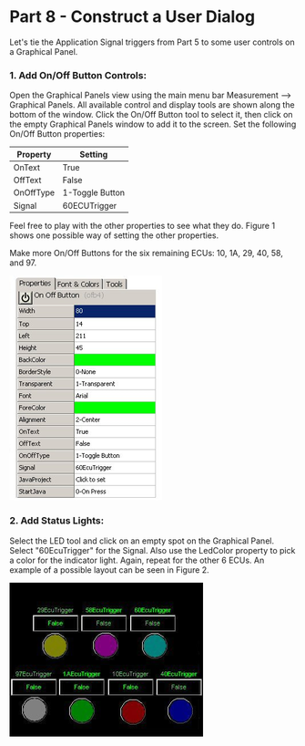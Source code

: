 # Part 8 - Construct a User Dialog

Let's tie the Application Signal triggers from Part 5 to some user controls on a Graphical Panel.

### 1. Add On/Off Button Controls:

Open the Graphical Panels view using the main menu bar Measurement --> Graphical Panels. All available control and display tools are shown along the bottom of the window. Click the On/Off Button tool to select it, then click on the empty Graphical Panels window to add it to the screen. Set the following On/Off Button properties:

| Property  | Setting         |
| --------- | --------------- |
| OnText    | True            |
| OffText   | False           |
| OnOffType | 1-Toggle Button |
| Signal    | 60ECUTrigger    |

Feel free to play with the other properties to see what they do. Figure 1 shows one possible way of setting the other properties.

Make more On/Off Buttons for the six remaining ECUs: 10, 1A, 29, 40, 58, and 97.

![Figure 1: Example of the On/Off Button properties for one of the ECU's.](../../.gitbook/assets/spyExample4Part8Pic1.jpeg)

### 2. Add Status Lights:

Select the LED tool and click on an empty spot on the Graphical Panel. Select "60EcuTrigger" for the Signal. Also use the LedColor property to pick a color for the indicator light. Again, repeat for the other 6 ECUs. An example of a possible layout can be seen in Figure 2.

![Figure 2: One possible layout for the Graphical Panel.](../../.gitbook/assets/spyExample4Part8Pic2.jpeg)
